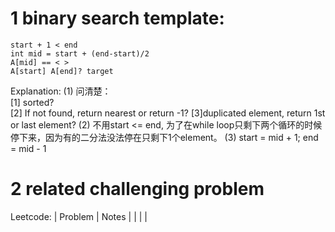 # 1 binary search template:
```
start + 1 < end
int mid = start + (end-start)/2
A[mid] == < >
A[start] A[end]? target
```
Explanation:
(1) 问清楚：  
[1] sorted?  
[2] If not found, return nearest or return -1? 
[3]duplicated element, return 1st or last element?
(2)	不用start <= end, 为了在while loop只剩下两个循环的时候停下来，因为有的二分法没法停在只剩下1个element。
(3)	start = mid + 1; end = mid - 1  

# 2 related challenging problem
Leetcode:
| Problem | Notes |
| | |

